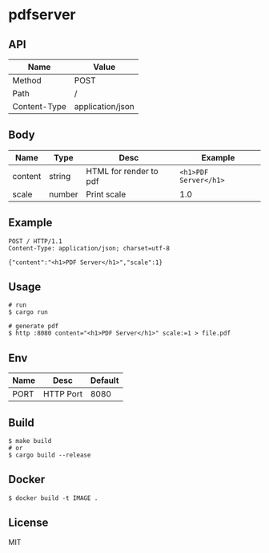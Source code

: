 # pdfserver

## API

| Name | Value |
| --- | --- |
| Method | POST |
| Path | / |
| Content-Type | application/json |

## Body

| Name | Type | Desc | Example |
| --- | --- | --- | --- |
| content | string | HTML for render to pdf | `<h1>PDF Server</h1>`
| scale | number | Print scale | 1.0 |

## Example

```http
POST / HTTP/1.1
Content-Type: application/json; charset=utf-8

{"content":"<h1>PDF Server</h1>","scale":1}
```

## Usage

```shell
# run
$ cargo run

# generate pdf
$ http :8080 content="<h1>PDF Server</h1>" scale:=1 > file.pdf
```

## Env

| Name | Desc | Default |
| --- | --- | --- |
| PORT | HTTP Port | 8080

## Build

```shell
$ make build
# or
$ cargo build --release
```

## Docker

```shell
$ docker build -t IMAGE .
```

## License

MIT
